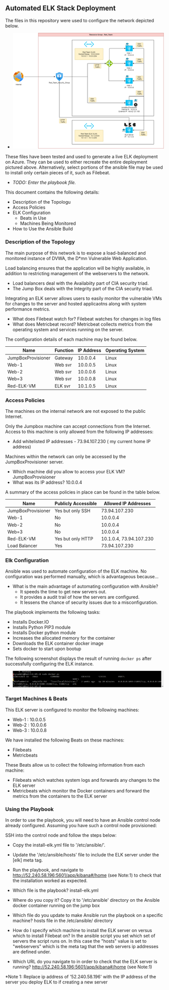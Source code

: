 ## Automated ELK Stack Deployment

The files in this repository were used to configure the network depicted below.

 - ![image](.\Images/Network_Diagram.png)

These files have been tested and used to generate a live ELK deployment on Azure. They can be used to either recreate the entire deployment pictured above. Alternatively, select portions of the ansible file may be used to install only certain pieces of it, such as Filebeat.

  - _TODO: Enter the playbook file._

This document contains the following details:
- Description of the Topologu
- Access Policies
- ELK Configuration
  - Beats in Use
  - Machines Being Monitored
- How to Use the Ansible Build


### Description of the Topology

The main purpose of this network is to expose a load-balanced and monitored instance of DVWA, the D*mn Vulnerable Web Application.

Load balancing ensures that the application will be highly available, in addition to restricting management of the webservers to the network.
 - Load balancers deal with the Availabiity part of CIA security triad.
 - The Jump Box deals with the Integrity part of the CIA security triad. 
  
  Integrating an ELK server allows users to easily monitor the vulnerable VMs for changes to the server and hosted applicaotns along with system performance metrics.
- What does Filebeat watch for? Filebeat watches for changes in log files 
- What does Metricbeat record? Metricbeat collects metrics from the operating system and services running on the server.

The configuration details of each machine may be found below.

| Name                  | Function | IP Address | Operating System |
|-----------------------|----------|------------|------------------|
| JumpBoxProvisioner    | Gateway  | 10.0.0.4   | Linux            |
| Web-1                 | Web svr  | 10.0.0.5   | Linux            |
| Web-2                 | Web svr  | 10.0.0.6   | Linux            |
| Web=3                 | Web svr  | 10.0.0.8   | Linux            |
| Red-ELK-VM            | ELK svr  | 10.1.0.5   | Linux            |

### Access Policies

The machines on the internal network are not exposed to the public Internet. 

Only the Jumpbox machine can accept connections from the Internet. Access to this machine is only allowed from the following IP addresses:
- Add whitelisted IP addresses - 73.94.107.230 ( my current home IP address)

Machines within the network can only be accessed by the JumpBoxProvisioner server.
- Which machine did you allow to access your ELK VM? JumpBoxProvisioner
- What was its IP address? 10.0.0.4

A summary of the access policies in place can be found in the table below.

| Name                  | Publicly Accessible | Allowed IP Addresses    |
|-----------------------|---------------------|-------------------------|
| JumpBoxProvisioner    | Yes but only SSH    | 73.94.107.230           | 
| Web-1                 | No                  | 10.0.0.4                | 
| Web-2                 | No                  | 10.0.0.4                |  
| Web=3                 | No                  | 10.0.0.4                | 
| Red-ELK-VM            | Yes but only HTTP   | 10.1.0.4, 73.94.107.230 |
| Load Balancer         | Yes                 | 73.94.107.230           | 

### Elk Configuration

Ansible was used to automate configuration of the ELK machine. No configuration was performed manually, which is advantageous because...
- What is the main advantage of automating configuration with Ansible? 
  - It speeds the time to get new servers out. 
  - It provides a audit trail of how the servers are configured. 
  - It lessens the chance of security issues due to a misconfiguration.

The playbook implements the following tasks:
- Installs Docker.IO
- Installs Python PIP3 module
- Installs Docker python module
- Increases the allocated memory for the container
- Downloads the ELK container docker image
- Sets docker to start upon bootup

The following screenshot displays the result of running `docker ps` after successfully configuring the ELK instance.

 - ![image](.\Images/docker-ps-elk.png)

### Target Machines & Beats
This ELK server is configured to monitor the following machines:
- Web-1 : 10.0.0.5
- Web-2 : 10.0.0.6
- Web-3 : 10.0.0.8

We have installed the following Beats on these machines:
- Filebeats 
- Metricbeats

These Beats allow us to collect the following information from each machine:
- Filebeats which watches system logs and forwards any changes to the ELK server
- Metricbeats which monitor the Docker containers and forward the metrics from the containers to the ELK server

### Using the Playbook
In order to use the playbook, you will need to have an Ansible control node already configured. Assuming you have such a control node provisioned: 

SSH into the control node and follow the steps below:
- Copy the install-elk.yml file to '/etc/ansible/'.
- Update the '/etc/ansible/hosts' file to include the ELK server under the [elk] meta tag. 
- Run the playbook, and navigate to http://52.240.58.196:5601/app/kibana#/home (see Note:1) to check that the installation worked as expected. 
  

- Which file is the playbook? install-elk.yml
- Where do you copy it? Copy it to '/etc/ansible' directory on the Ansible docker container running on the jump box
- Which file do you update to make Ansible run the playbook on a specific machine? hosts file in the /etc/ansible/ directory 
- How do I specify which machine to install the ELK server on versus which to install Filebeat on? In the ansible script you set which set of servers the script runs on. In this case the "hosts" value is set to "webservers" which is the meta tag that the web servers ip addresses are defined under.
- Which URL do you navigate to in order to check that the ELK server is running? http://52.240.58.196:5601/app/kibana#/home (see Note:1)



*Note 1: Replace ip address of '52.240.58.196' with the IP address of the server you deploy ELK to if creating a new server
